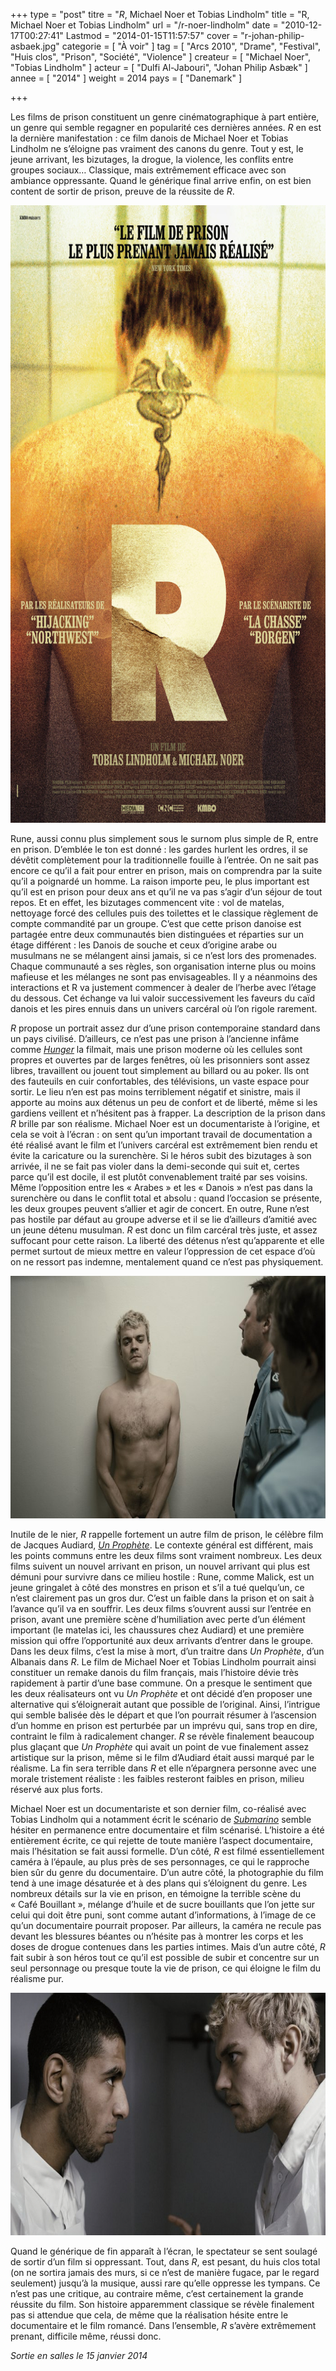 +++
type = "post"
titre = "<em>R</em>, Michael Noer et Tobias Lindholm"
title = "R, Michael Noer et Tobias Lindholm"
url = "/r-noer-lindholm"
date = "2010-12-17T00:27:41"
Lastmod = "2014-01-15T11:57:57"
cover = "r-johan-philip-asbaek.jpg"
categorie = [ "À voir" ]
tag = [ "Arcs 2010", "Drame", "Festival", "Huis clos", "Prison", "Société", "Violence" ]
createur = [ "Michael Noer", "Tobias Lindholm" ]
acteur = [ "Dulfi Al-Jabouri", "Johan Philip Asbæk" ]
annee = [ "2014" ]
weight = 2014
pays = [ "Danemark" ]

+++

<p>Les films de prison constituent un genre cinématographique à part entière, un genre qui semble regagner en popularité ces dernières années. <em>R</em> en est la dernière manifestation : ce film danois de Michael Noer et Tobias Lindholm ne s&rsquo;éloigne pas vraiment des canons du genre. Tout y est, le jeune arrivant, les bizutages, la drogue, la violence, les conflits entre groupes sociaux… Classique, mais extrêmement efficace avec son ambiance oppressante. Quand le générique final arrive enfin, on est bien content de sortir de prison, preuve de la réussite de <em>R</em>.</p>
<div style="text-align: center;"><a href="http://www.allocine.fr/film/fichefilm_gen_cfilm=186885.html"><img class="aligncenter" style="border: 0px initial initial;" src="r.jpg" border="0" alt="r.jpg" width="690" height="988" /></a></div>
<p>Rune, aussi connu plus simplement sous le surnom plus simple de R, entre en prison. D&rsquo;emblée le ton est donné : les gardes hurlent les ordres, il se dévêtit complètement pour la traditionnelle fouille à l&rsquo;entrée. On ne sait pas encore ce qu&rsquo;il a fait pour entrer en prison, mais on comprendra par la suite qu&rsquo;il a poignardé un homme. La raison importe peu, le plus important est qu&rsquo;il est en prison pour deux ans et qu&rsquo;il ne va pas s&rsquo;agir d&rsquo;un séjour de tout repos. Et en effet, les bizutages commencent vite : vol de matelas, nettoyage forcé des cellules puis des toilettes et le classique règlement de compte commandité par un groupe. C&rsquo;est que cette prison danoise est partagée entre deux communautés bien distinguées et réparties sur un étage différent : les Danois de souche et ceux d&rsquo;origine arabe ou musulmans ne se mélangent ainsi jamais, si ce n&rsquo;est lors des promenades. Chaque communauté a ses règles, son organisation interne plus ou moins mafieuse et les mélanges ne sont pas envisageables. Il y a néanmoins des interactions et R va justement commencer à dealer de l&rsquo;herbe avec l&rsquo;étage du dessous. Cet échange va lui valoir successivement les faveurs du caïd danois et les pires ennuis dans un univers carcéral où l&rsquo;on rigole rarement.</p>
<p><em>R</em> propose un portrait assez dur d&rsquo;une prison contemporaine standard dans un pays civilisé. D&rsquo;ailleurs, ce n&rsquo;est pas une prison à l&rsquo;ancienne infâme comme <em><a href="http://voiretmanger.fr/2008/11/30/hunger/">Hunger</a></em> la filmait, mais une prison moderne où les cellules sont propres et ouvertes par de larges fenêtres, où les prisonniers sont assez libres, travaillent ou jouent tout simplement au billard ou au poker. Ils ont des fauteuils en cuir confortables, des télévisions, un vaste espace pour sortir. Le lieu n&rsquo;en est pas moins terriblement négatif et sinistre, mais il apporte au moins aux détenus un peu de confort et de liberté, même si les gardiens veillent et n&rsquo;hésitent pas à frapper. La description de la prison dans <em>R</em> brille par son réalisme. Michael Noer est un documentariste à l&rsquo;origine, et cela se voit à l&rsquo;écran : on sent qu&rsquo;un important travail de documentation a été réalisé avant le film et l&rsquo;univers carcéral est extrêmement bien rendu et évite la caricature ou la surenchère. Si le héros subit des bizutages à son arrivée, il ne se fait pas violer dans la demi-seconde qui suit et, certes parce qu&rsquo;il est docile, il est plutôt convenablement traité par ses voisins. Même l&rsquo;opposition entre les &laquo;&nbsp;Arabes&nbsp;&raquo; et les &laquo;&nbsp;Danois&nbsp;&raquo; n&rsquo;est pas dans la surenchère ou dans le conflit total et absolu : quand l&rsquo;occasion se présente, les deux groupes peuvent s&rsquo;allier et agir de concert. En outre, Rune n&rsquo;est pas hostile par défaut au groupe adverse et il se lie d&rsquo;ailleurs d&rsquo;amitié avec un jeune détenu musulman. <em>R</em> est donc un film carcéral très juste, et assez suffocant pour cette raison. La liberté des détenus n&rsquo;est qu&rsquo;apparente et elle permet surtout de mieux mettre en valeur l&rsquo;oppression de cet espace d&rsquo;où on ne ressort pas indemne, mentalement quand ce n&rsquo;est pas physiquement.</p>
<div style="text-align: center;"><img class="aligncenter" src="r-noer-lindholm.jpg" border="0" alt="r-noer-lindholm.jpg" width="690" height="388" /></div>
<p>Inutile de le nier, <em>R</em> rappelle fortement un autre film de prison, le célèbre film de Jacques Audiard, <em><a href="http://voiretmanger.fr/2009/08/28/un-prophete-audiard/">Un Prophète</a></em>. Le contexte général est différent, mais les points communs entre les deux films sont vraiment nombreux. Les deux films suivent un nouvel arrivant en prison, un nouvel arrivant qui plus est démuni pour survivre dans ce milieu hostile : Rune, comme Malick, est un jeune gringalet à côté des monstres en prison et s&rsquo;il a tué quelqu&rsquo;un, ce n&rsquo;est clairement pas un gros dur. C&rsquo;est un faible dans la prison et on sait à l&rsquo;avance qu&rsquo;il va en souffrir. Les deux films s&rsquo;ouvrent aussi sur l&rsquo;entrée en prison, avant une première scène d&rsquo;humiliation avec perte d&rsquo;un élément important (le matelas ici, les chaussures chez Audiard) et une première mission qui offre l&rsquo;opportunité aux deux arrivants d&rsquo;entrer dans le groupe. Dans les deux films, c&rsquo;est la mise à mort, d&rsquo;un traitre dans <em>Un Prophète</em>, d&rsquo;un Albanais dans <em>R</em>. Le film de Michael Noer et Tobias Lindholm pourrait ainsi constituer un remake danois du film français, mais l&rsquo;histoire dévie très rapidement à partir d&rsquo;une base commune. On a presque le sentiment que les deux réalisateurs ont vu <em>Un Prophète</em> et ont décidé d&rsquo;en proposer une alternative qui s&rsquo;éloignerait autant que possible de l&rsquo;original. Ainsi, l&rsquo;intrigue qui semble balisée dès le départ et que l&rsquo;on pourrait résumer à l&rsquo;ascension d&rsquo;un homme en prison est perturbée par un imprévu qui, sans trop en dire, contraint le film à radicalement changer. <em>R</em> se révèle finalement beaucoup plus glaçant que <em>Un Prophète</em> qui avait un point de vue finalement assez artistique sur la prison, même si le film d&rsquo;Audiard était aussi marqué par le réalisme. La fin sera terrible dans <em>R</em> et elle n&rsquo;épargnera personne avec une morale tristement réaliste : les faibles resteront faibles en prison, milieu réservé aux plus forts.</p>
<p>Michael Noer est un documentariste et son dernier film, co-réalisé avec Tobias Lindholm qui a notamment écrit le scénario de <em><a href="http://voiretmanger.fr/2010/08/25/submarino-vinterberg/">Submarino</a></em> semble hésiter en permanence entre documentaire et film scénarisé. L&rsquo;histoire a été entièrement écrite, ce qui rejette de toute manière l&rsquo;aspect documentaire, mais l&rsquo;hésitation se fait aussi formelle. D&rsquo;un côté, <em>R</em> est filmé essentiellement caméra à l&rsquo;épaule, au plus près de ses personnages, ce qui le rapproche bien sûr du genre du documentaire. D&rsquo;un autre côté, la photographie du film tend à une image désaturée et à des plans qui s&rsquo;éloignent du genre. Les nombreux détails sur la vie en prison, en témoigne la terrible scène du &laquo;&nbsp;Café Bouillant&nbsp;&raquo;, mélange d&rsquo;huile et de sucre bouillants que l&rsquo;on jette sur celui qui doit être puni, sont comme autant d&rsquo;informations, à l&rsquo;image de ce qu&rsquo;un documentaire pourrait proposer. Par ailleurs, la caméra ne recule pas devant les blessures béantes ou n&rsquo;hésite pas à montrer les corps et les doses de drogue contenues dans les parties intimes. Mais d&rsquo;un autre côté, <em>R</em> fait subir à son héros tout ce qu&rsquo;il est possible de subir et concentre sur un seul personnage ou presque toute la vie de prison, ce qui éloigne le film du réalisme pur.</p>
<div style="text-align: center;"><img class="aligncenter" src="r-lindholm-noer.jpg" border="0" alt="r-lindholm-noer.jpg" width="690" height="388" /></div>
<p>Quand le générique de fin apparaît à l&rsquo;écran, le spectateur se sent soulagé de sortir d&rsquo;un film si oppressant. Tout, dans <em>R</em>, est pesant, du huis clos total (on ne sortira jamais des murs, si ce n&rsquo;est de manière fugace, par le regard seulement) jusqu&rsquo;à la musique, aussi rare qu&rsquo;elle oppresse les tympans. Ce n&rsquo;est pas une critique, au contraire même, c&rsquo;est certainement la grande réussite du film. Son histoire apparemment classique se révèle finalement pas si attendue que cela, de même que la réalisation hésite entre le documentaire et le film romancé. Dans l&rsquo;ensemble, <em>R</em> s&rsquo;avère extrêmement prenant, difficile même, réussi donc.</p>
<p><em>Sortie en salles le 15 janvier 2014</em></p>

